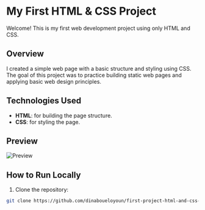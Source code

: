 # My First HTML & CSS Project

Welcome! This is my first web development project using only HTML and CSS.

## Overview

I created a simple web page with a basic structure and styling using CSS. The goal of this project was to practice building static web pages and applying basic web design principles.

## Technologies Used

- **HTML**: for building the page structure.
- **CSS**: for styling the page.

## Preview

![Preview](#) <!-- You can replace # with an image link if you have a screenshot -->

## How to Run Locally

1. Clone the repository:

```bash
git clone https://github.com/dinaboueloyoun/first-project-html-and-css-.git
